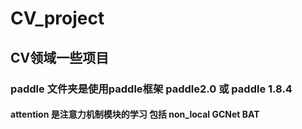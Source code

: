 # CV_project
## CV领域一些项目
### paddle 文件夹是使用paddle框架  paddle2.0 或  paddle 1.8.4
####  attention 是注意力机制模块的学习  包括 non_local  GCNet  BAT
